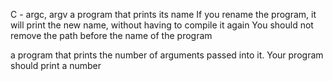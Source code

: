 C - argc, argv
a program that prints its name
If you rename the program, it will print the new name, without having to compile it again
You should not remove the path before the name of the program

a program that prints the number of arguments passed into it.
Your program should print a number
